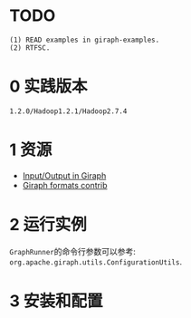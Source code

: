 # TODO

	(1) READ examples in giraph-examples.
	(2) RTFSC.

# 0 实践版本

	1.2.0/Hadoop1.2.1/Hadoop2.7.4

# 1 资源

+ [Input/Output in Giraph](http://giraph.apache.org/io.html)
+ [Giraph formats contrib](https://cwiki.apache.org/confluence/display/GIRAPH/Giraph+formats+contrib)


# 2 运行实例

`GraphRunner`的命令行参数可以参考: `org.apache.giraph.utils.ConfigurationUtils`.

# 3 安装和配置

